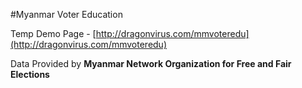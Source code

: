 #Myanmar Voter Education

Temp Demo Page - [http://dragonvirus.com/mmvoteredu](http://dragonvirus.com/mmvoteredu)

Data Provided by **Myanmar Network Organization for Free and Fair Elections**